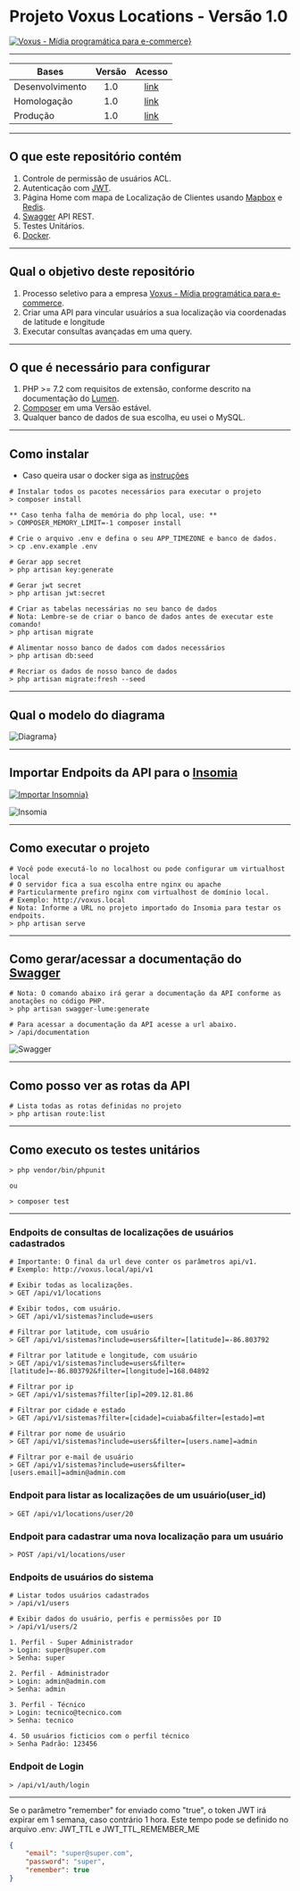 # Projeto Voxus Locations - Versão 1.0

[![Voxus - Mídia  programática para e-commerce}][i-Voxus]][l-Voxus]

---

**Bases** | **Versão** | **Acesso**
--------------- | :---: | :---:
Desenvolvimento | 1.0   | [link][l-Desenvolvimento]
Homologação     | 1.0   | [link][l-Homologacao]
Produção        | 1.0   | [link][l-Producao]

---

## O que este repositório contém

1. Controle de permissão de usuários ACL.
2. Autenticação com [JWT][l-JWT].
3. Página Home com mapa de Localização de Clientes usando [Mapbox][l-Mapbox] e [Redis][l-Redis].
4. [Swagger][l-Swagger] API REST.
5. Testes Unitários.
6. [Docker][l-Docker].

---

## Qual o objetivo deste repositório

1. Processo seletivo para a empresa [Voxus - Mídia  programática para e-commerce][l-Voxus].
2. Criar uma API para vincular usuários a sua localização via coordenadas de latitude e longitude
3. Executar consultas avançadas em uma query.

---

## O que é necessário para configurar

1. PHP >= 7.2 com requisitos de extensão, conforme descrito na documentação do [Lumen][l-Lumen].
3. [Composer][l-Composer] em uma Versão estável.
4. Qualquer banco de dados de sua escolha, eu usei o MySQL.

---

## Como instalar

- Caso queira usar o docker siga as [instruções][l-Doc-Docker]

```shell script
# Instalar todos os pacotes necessários para executar o projeto
> composer install

** Caso tenha falha de memória do php local, use: **
> COMPOSER_MEMORY_LIMIT=-1 composer install

# Crie o arquivo .env e defina o seu APP_TIMEZONE e banco de dados.
> cp .env.example .env

# Gerar app secret
> php artisan key:generate

# Gerar jwt secret
> php artisan jwt:secret

# Criar as tabelas necessárias no seu banco de dados
# Nota: Lembre-se de criar o banco de dados antes de executar este comando!
> php artisan migrate

# Alimentar nosso banco de dados com dados necessários
> php artisan db:seed

# Recriar os dados de nosso banco de dados
> php artisan migrate:fresh --seed
```

---

## Qual o modelo do diagrama

![Diagrama}][i-Diagrama]

---

## Importar Endpoits da API para o [Insomia][l-Insomia]
[![Importar Insomnia}][i-Insomia-Run]][l-Insomia-Import]

![Insomia][i-Insomia]

---

## Como executar o projeto

```shell script
# Você pode executá-lo no localhost ou pode configurar um virtualhost local
# O servidor fica a sua escolha entre nginx ou apache
# Particularmente prefiro nginx com virtualhost de domínio local. 
# Exemplo: http://voxus.local
# Nota: Informe a URL no projeto importado do Insomia para testar os endpoits. 
> php artisan serve
```

---

## Como gerar/acessar a documentação do [Swagger][l-Swagger-Doc]

```shell script
# Nota: O comando abaixo irá gerar a documentação da API conforme as anotações no código PHP. 
> php artisan swagger-lume:generate

# Para acessar a documentação da API acesse a url abaixo. 
> /api/documentation
```

![Swagger][i-Swagger]

---

## Como posso ver as rotas da API

```shell script
# Lista todas as rotas definidas no projeto 
> php artisan route:list
```

---

## Como executo os testes unitários

```shell script 
> php vendor/bin/phpunit

ou

> composer test
```

---

### Endpoits de consultas de localizações de usuários cadastrados

```
# Importante: O final da url deve conter os parâmetros api/v1.
# Exemplo: http://voxus.local/api/v1

# Exibir todas as localizações.
> GET /api/v1/locations

# Exibir todos, com usuário.
> GET /api/v1/sistemas?include=users

# Filtrar por latitude, com usuário
> GET /api/v1/sistemas?include=users&filter=[latitude]=-86.803792

# Filtrar por latitude e longitude, com usuário
> GET /api/v1/sistemas?include=users&filter=[latitude]=-86.803792&filter=[longitude]=168.04892

# Filtrar por ip
> GET /api/v1/sistemas?filter[ip]=209.12.81.86

# Filtrar por cidade e estado
> GET /api/v1/sistemas?filter=[cidade]=cuiaba&filter=[estado]=mt

# Filtrar por nome de usuário
> GET /api/v1/sistemas?include=users&filter=[users.name]=admin

# Filtrar por e-mail de usuário
> GET /api/v1/sistemas?include=users&filter=[users.email]=admin@admin.com

```

### Endpoit para listar as localizações de um usuário(user_id)

```
> GET /api/v1/locations/user/20
```

### Endpoit para cadastrar uma nova localização para um usuário

```
> POST /api/v1/locations/user
```

### Endpoits de usuários do sistema

```
# Listar todos usuários cadastrados
> /api/v1/users

# Exibir dados do usuário, perfis e permissões por ID
> /api/v1/users/2

1. Perfil - Super Administrador
> Login: super@super.com 
> Senha: super

2. Perfil - Administrador
> Login: admin@admin.com
> Senha: admin

3. Perfil - Técnico
> Login: tecnico@tecnico.com
> Senha: tecnico

4. 50 usuários ficticios com o perfil técnico 
> Senha Padrão: 123456

```

### Endpoit de Login

```
> /api/v1/auth/login
```

---

Se o parâmetro "remember" for enviado como "true", o token JWT irá expirar em 1 semana, caso contrário 1 hora.
Este tempo pode se definido no arquivo .env:
JWT_TTL e JWT_TTL_REMEMBER_ME

```json
{
	"email": "super@super.com",
	"password": "super",
	"remember": true
}

```

[i-Voxus]: doc/img/logo.svg "Voxus - Mídia  programática para e-commerce"
[i-Diagrama]: doc/img/diagrama.png "Diagrama"
[i-Insomia]: doc/img/insomia.png "Insomia"
[i-Insomia-Run]: https://insomnia.rest/images/run.svg "Importar Insomia"
[i-Swagger]: doc/img/swagger.png "Swagger"

[l-Voxus]: https://www.voxus.com.br
[l-Doc-Docker]: docker/README.md
[l-Lumen]: https://lumen.laravel.com/docs/6.x#server-requirements
[l-Insomia]: https://insomnia.rest/download
[l-Insomia-Import]: https://insomnia.rest/run/?label=Voxus%20API&uri=https%3A%2F%2Fraw.githubusercontent.com%2Fjotapepinheiro%2Fseguranca-digital%2Fmaster%2Fdoc%2Farquivos%2FInsomnia_export.json
[l-Composer]: https://getcomposer.org
[l-Mapbox]: https://www.mapbox.com
[l-Redis]: https://redis.io
[l-Swagger]: https://swagger.io
[l-JWT]: https://jwt.io
[l-Docker]: https://www.docker.com

[l-Swagger-Doc]: http://voxus.local/api/documentation
[l-Desenvolvimento]: http://voxus.local
[l-Homologacao]: http://voxus.local
[l-Producao]: http://voxus.local
